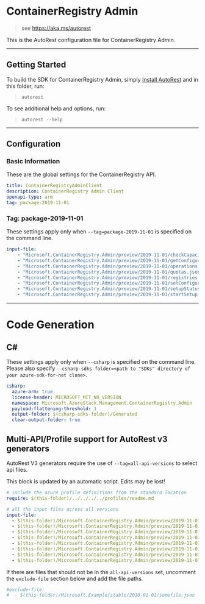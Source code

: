 # ContainerRegistry Admin

> see https://aka.ms/autorest

This is the AutoRest configuration file for ContainerRegistry Admin.

---
## Getting Started
To build the SDK for ContainerRegistry Admin, simply [Install AutoRest](https://aka.ms/autorest/install) and in this folder, run:

> `autorest`

To see additional help and options, run:

> `autorest --help`
---

## Configuration

### Basic Information
These are the global settings for the ContainerRegistry API.

``` yaml
title: ContainerRegistryAdminClient
description: ContainerRegistry Admin Client
openapi-type: arm
tag: package-2019-11-01
```

### Tag: package-2019-11-01

These settings apply only when `--tag=package-2019-11-01` is specified on the command line.

``` yaml $(tag) == 'package-2019-11-01'
input-file:
    - "Microsoft.ContainerRegistry.Admin/preview/2019-11-01/checkCapacity.json"
    - "Microsoft.ContainerRegistry.Admin/preview/2019-11-01/getConfiguration.json"
    - "Microsoft.ContainerRegistry.Admin/preview/2019-11-01/operations.json"
    - "Microsoft.ContainerRegistry.Admin/preview/2019-11-01/quotas.json"
    - "Microsoft.ContainerRegistry.Admin/preview/2019-11-01/registries.json"
    - "Microsoft.ContainerRegistry.Admin/preview/2019-11-01/setConfiguration.json"
    - "Microsoft.ContainerRegistry.Admin/preview/2019-11-01/setupStatus.json"
    - "Microsoft.ContainerRegistry.Admin/preview/2019-11-01/startSetup.json"
```

---
# Code Generation

## C#

These settings apply only when `--csharp` is specified on the command line.
Please also specify `--csharp-sdks-folder=<path to "SDKs" directory of your azure-sdk-for-net clone>`.

``` yaml $(csharp)
csharp:
  azure-arm: true
  license-header: MICROSOFT_MIT_NO_VERSION
  namespace: Microsoft.AzureStack.Management.ContainerRegistry.Admin
  payload-flattening-threshold: 1
  output-folder: $(csharp-sdks-folder)/Generated
  clear-output-folder: true
```

## Multi-API/Profile support for AutoRest v3 generators 

AutoRest V3 generators require the use of `--tag=all-api-versions` to select api files.

This block is updated by an automatic script. Edits may be lost!

``` yaml $(tag) == 'all-api-versions' /* autogenerated */
# include the azure profile definitions from the standard location
require: $(this-folder)/../../../../profiles/readme.md

# all the input files across all versions
input-file:
  - $(this-folder)/Microsoft.ContainerRegistry.Admin/preview/2019-11-01/checkCapacity.json
  - $(this-folder)/Microsoft.ContainerRegistry.Admin/preview/2019-11-01/getConfiguration.json
  - $(this-folder)/Microsoft.ContainerRegistry.Admin/preview/2019-11-01/operations.json
  - $(this-folder)/Microsoft.ContainerRegistry.Admin/preview/2019-11-01/quotas.json
  - $(this-folder)/Microsoft.ContainerRegistry.Admin/preview/2019-11-01/registries.json
  - $(this-folder)/Microsoft.ContainerRegistry.Admin/preview/2019-11-01/setConfiguration.json
  - $(this-folder)/Microsoft.ContainerRegistry.Admin/preview/2019-11-01/setupStatus.json
  - $(this-folder)/Microsoft.ContainerRegistry.Admin/preview/2019-11-01/startSetup.json
```

If there are files that should not be in the `all-api-versions` set, 
uncomment the  `exclude-file` section below and add the file paths.

``` yaml $(tag) == 'all-api-versions'
#exclude-file: 
#  - $(this-folder)/Microsoft.Example/stable/2010-01-01/somefile.json
```

